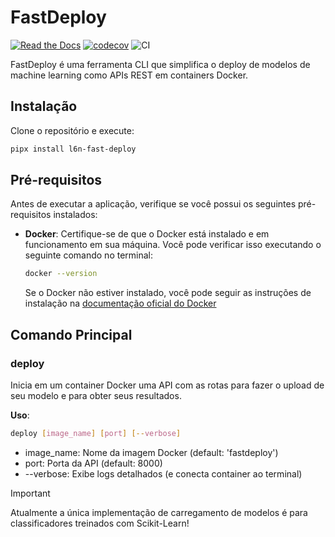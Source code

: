 # FastDeploy
[![Read the Docs](https://readthedocs.org/projects/fast-deploy/badge/?version=latest)](https://fast-deploy.readthedocs.io/pt-br/latest)
[![codecov](https://codecov.io/gh/laranapoli/fast-deploy/graph/badge.svg?token=O5NJOZWTE9)](https://codecov.io/gh/laranapoli/fast-deploy)
![CI](https://github.com/laranapoli/fast-deploy/actions/workflows/ci-pipeline.yaml/badge.svg)

FastDeploy é uma ferramenta CLI que simplifica o deploy de modelos de machine learning como APIs REST em containers Docker.

## Instalação
Clone o repositório e execute:
```bash
pipx install l6n-fast-deploy
```

## Pré-requisitos

Antes de executar a aplicação, verifique se você possui os seguintes pré-requisitos instalados:

- **Docker**: Certifique-se de que o Docker está instalado e em funcionamento em sua máquina. Você pode verificar isso executando o seguinte comando no terminal:

    ```bash
    docker --version
    ```

    Se o Docker não estiver instalado, você pode seguir as instruções de instalação na [documentação oficial do Docker](https://docs.docker.com/engine/install/)

## Comando Principal
 
### deploy

Inicia em um container Docker uma API com as rotas para fazer o upload de seu modelo e para obter seus resultados.

**Uso**:
```bash
deploy [image_name] [port] [--verbose]
```
- image_name: Nome da imagem Docker (default: 'fastdeploy')
- port: Porta da API (default: 8000)
- --verbose: Exibe logs detalhados (e conecta container ao terminal)

> [!IMPORTANT]  
> Atualmente a única implementação de carregamento de modelos é para classificadores treinados com Scikit-Learn!